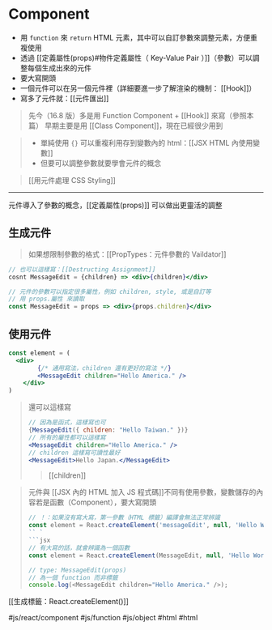 # Component
- 用 `function` 來 `return` HTML 元素，其中可以自訂參數來調整元素，方便重複使用
- 透過 [[定義屬性(props)#物件定義屬性（ Key-Value Pair ）]]（參數）可以調整每個生成出來的元件
- 要大寫開頭
- 一個元件可以在另一個元件裡（詳細要進一步了解渲染的機制： [[Hook]]）
- 寫多了元件就：[[元件匯出]]

>先今（16.8 版）多是用 Function Component + [[Hook]] 來寫（參照本篇）
>早期主要是用 [[Class Component]]，現在已經很少用到

>- 單純使用 `{}`  可以重複利用存到變數內的 html：[[JSX HTML 內使用變數]]
>- 但要可以調整參數就要學會元件的概念

>[[用元件處理 CSS Styling]]
---

元件導入了參數的概念，[[定義屬性(props)]] 可以做出更靈活的調整

## 生成元件
>如果想限制參數的格式：[[PropTypes：元件參數的 Vaildator]]
```jsx
// 也可以這樣寫：[[Destructing Assignment]]
cosnt MessageEdit = {children} => <div>{children}</div>
```
```jsx
// 元件的參數可以指定很多屬性，例如 children, style, 或是自訂等
// 用 props.屬性 來讀取
const MessageEdit = props => <div>{props.children}</div>
```


## 使用元件
```jsx
const element = (
  <div>
		{/* 通用寫法，children 還有更好的寫法 */}
		<MessageEdit children="Hello America." />
	</div>
)
```
> 還可以這樣寫
> ```jsx
>// 因為是函式，這樣寫也可
>{MessageEdit({ children: "Hello Taiwan." })}
>// 所有的屬性都可以這樣寫
><MessageEdit children="Hello America." />
>// children 這樣寫可讀性最好
><MessageEdit>Hello Japan.</MessageEdit>
>```
>>[[children]]


>元件與 [[JSX 內的 HTML 加入 JS 程式碼]]不同有使用參數，變數儲存的內容若是函數（Component），要大寫開頭
>```js
>// ！：如果沒有寫大寫，第一參數（HTML 標籤）編譯會無法正常辨識
>const element = React.createElement('messageEdit', null, 'Hello World')
> `` `
>```jsx
>// 有大寫的話，就會辨識為一個函數
>const element = React.createElement(MessageEdit, null, 'Hello World')
>
>// type: MessageEdit(props)
>// 為一個 function 而非標籤
>console.log(<MessageEdit children="Hello America." />);
>```
[[生成標籤：React.createElement()]]


#js/react/component #js/function #js/object #html #html